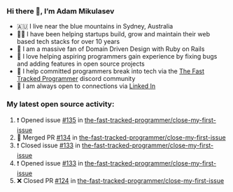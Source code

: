 ### Hi there 👋, I’m Adam Mikulasev

- 🇦🇺 I live near the blue mountains in Sydney, Australia
- 👨‍💻 I have been helping startups build, grow and maintain their web based tech stacks for over 10 years
- 💎 I am a massive fan of Domain Driven Design with Ruby on Rails
- 💞️ I love helping aspiring programmers gain experience by fixing bugs and adding features in open source projects
- 🌱 I help committed programmers break into tech via the [The Fast Tracked Programmer](https://discord.com/invite/VaH6yVGe53) discord community
- 🔗 I am always open to connections via [Linked In](https://www.linkedin.com/in/adam-mikulasev-32690591/)

### My latest open source activity:

<!--START_SECTION:activity-->
1. ❗️ Opened issue [#135](https://github.com/the-fast-tracked-programmer/close-my-first-issue/issues/135) in [the-fast-tracked-programmer/close-my-first-issue](https://github.com/the-fast-tracked-programmer/close-my-first-issue)
2. 🎉 Merged PR [#134](https://github.com/the-fast-tracked-programmer/close-my-first-issue/pull/134) in [the-fast-tracked-programmer/close-my-first-issue](https://github.com/the-fast-tracked-programmer/close-my-first-issue)
3. ❗️ Closed issue [#133](https://github.com/the-fast-tracked-programmer/close-my-first-issue/issues/133) in [the-fast-tracked-programmer/close-my-first-issue](https://github.com/the-fast-tracked-programmer/close-my-first-issue)
4. ❗️ Opened issue [#133](https://github.com/the-fast-tracked-programmer/close-my-first-issue/issues/133) in [the-fast-tracked-programmer/close-my-first-issue](https://github.com/the-fast-tracked-programmer/close-my-first-issue)
5. ❌ Closed PR [#124](https://github.com/the-fast-tracked-programmer/close-my-first-issue/pull/124) in [the-fast-tracked-programmer/close-my-first-issue](https://github.com/the-fast-tracked-programmer/close-my-first-issue)
<!--END_SECTION:activity-->
